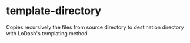 # template-directory
Copies recursively the files from source directory to destination directory with LoDash's templating method.
